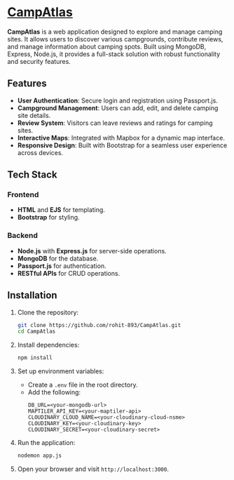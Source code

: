 # [CampAtlas](https://yelpcamp-cloe.onrender.com)

**CampAtlas** is a web application designed to explore and manage camping sites. It allows users to discover various campgrounds, contribute reviews, and manage information about camping spots. Built using MongoDB, Express, Node.js, it provides a full-stack solution with robust functionality and security features.

## Features

- **User Authentication**: Secure login and registration using Passport.js.
- **Campground Management**: Users can add, edit, and delete camping site details.
- **Review System**: Visitors can leave reviews and ratings for camping sites.
- **Interactive Maps**: Integrated with Mapbox for a dynamic map interface.
- **Responsive Design**: Built with Bootstrap for a seamless user experience across devices.

## Tech Stack

### Frontend
- **HTML** and **EJS** for templating.
- **Bootstrap** for styling.

### Backend
- **Node.js** with **Express.js** for server-side operations.
- **MongoDB** for the database.
- **Passport.js** for authentication.
- **RESTful APIs** for CRUD operations.

## Installation

1. Clone the repository:
   ```bash
   git clone https://github.com/rohit-893/CampAtlas.git
   cd CampAtlas
   ```

2. Install dependencies:
   ```bash
   npm install
   ```

3. Set up environment variables:
   - Create a `.env` file in the root directory.
   - Add the following:
     ```
     DB_URL=<your-mongodb-url>
     MAPTILER_API_KEY=<your-maptiler-api>
     CLOUDINARY_CLOUD_NAME=<your-cloudinary-cloud-nsme>
     CLOUDINARY_KEY=<your-cloudinary-key>
     CLOUDINARY_SECRET=<your-cloudinary-secret>
     ```

4. Run the application:
   ```bash
   nodemon app.js
   ```

5. Open your browser and visit `http://localhost:3000`.
